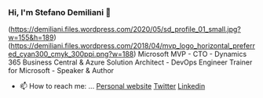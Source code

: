 ### Hi, I'm Stefano Demiliani 👋
(https://demiliani.files.wordpress.com/2020/05/sd_profile_01_small.jpg?w=155&h=189)
(https://demiliani.files.wordpress.com/2018/04/mvp_logo_horizontal_preferred_cyan300_cmyk_300ppi.png?w=188)
Microsoft MVP - CTO - Dynamics 365 Business Central & Azure Solution Architect - DevOps Engineer
Trainer for Microsoft - Speaker & Author

- 📫 How to reach me: ...
[Personal website](http://www.demiliani.com)
[Twitter](https://twitter.com/demiliani)
[Linkedin](https://www.linkedin.com/in/stefano-demiliani)


<!--
**demiliani/demiliani** is a ✨ _special_ ✨ repository because its `README.md` (this file) appears on your GitHub profile.

Here are some ideas to get you started:

- 🔭 I’m currently working on ...
- 🌱 I’m currently learning ...
- 👯 I’m looking to collaborate on ...
- 🤔 I’m looking for help with ...
- 💬 Ask me about ...
- 📫 How to reach me: ...
- 😄 Pronouns: ...
- ⚡ Fun fact: ...
-->
